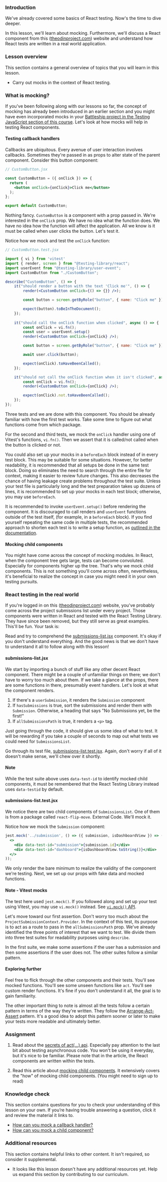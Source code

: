 ### Introduction

We've already covered some basics of React testing. Now's the time to dive deeper.

In this lesson, we'll learn about mocking. Furthermore, we'll discuss a React component from this ([theodinproject.com](https://theodinproject.com)) website and understand how React tests are written in a real world application.

### Lesson overview

This section contains a general overview of topics that you will learn in this lesson.

- Carry out mocks in the context of React testing.

### What is mocking?

If you've been following along with our lessons so far, the concept of mocking has already been introduced in an earlier section and you might have even incorporated mocks in your [Battleship project in the Testing JavaScript section of this course](https://www.theodinproject.com/lessons/javascript-battleship). Let's look at how mocks will help in testing React components.

#### Testing callback handlers

Callbacks are ubiquitous. Every avenue of user interaction involves callbacks. Sometimes they're passed in as props to alter state of the parent component. Consider this button component:

~~~jsx
// CustomButton.jsx

const CustomButton = ({ onClick }) => {
  return (
    <button onClick={onClick}>Click me</button> 
  );
};

export default CustomButton;
~~~

Nothing fancy. `CustomButton` is a component with a prop passed in. We're interested in the `onClick` prop. We have no idea what the function does. We have no idea how the function will affect the application. All we know is it must be called when user clicks the button. Let's test it.

<span id="testing-callback-handlers">Notice how we mock and test the `onClick` function</span>:

~~~jsx
// CustomButton.test.jsx

import { vi } from 'vitest'
import { render, screen } from "@testing-library/react";
import userEvent from "@testing-library/user-event";
import CustomButton from "./CustomButton";

describe("CustomButton", () => {
    it("should render a button with the text 'Click me'", () => {
        render(<CustomButton onClick={() => {}} />);

        const button = screen.getByRole("button", { name: "Click me" });

        expect(button).toBeInTheDocument();
    });
  
    it("should call the onClick function when clicked", async () => {
        const onClick = vi.fn();
        const user = userEvent.setup()
        render(<CustomButton onClick={onClick} />);

        const button = screen.getByRole("button", { name: "Click me" });

        await user.click(button);

        expect(onClick).toHaveBeenCalled();
    });

    it("should not call the onClick function when it isn't clicked", async () => {
        const onClick = vi.fn();
        render(<CustomButton onClick={onClick} />);

        expect(onClick).not.toHaveBeenCalled();
    });
});
~~~

Three tests and we are done with this component. You should be already familiar with how the first test works. Take some time to figure out what functions come from which package.

For the second and third tests, we mock the `onClick` handler using one of Vitest's functions, `vi.fn()`. Then we assert that it is called/not called when the button is clicked or not. 

You could also set up your mocks in a `beforeEach` block instead of in every test block. This may be suitable for some situations. However, for better readability, it is recommended that all setups be done in the same test block.  Doing so eliminates the need to search through the entire file for context, making it easier to review future changes. This also decreases the chance of having leakage create problems throughout the test suite. Unless your test file is particularly long and the test preparation takes up dozens of lines, it is recommended to set up your mocks in each test block; otherwise, you may use `beforeEach`.

It is recommended to invoke `userEvent.setup()` before rendering the component. It is discouraged to call renders and `userEvent` functions outside of the test itself, (for example, in a `beforeEach` block). If you find yourself repeating the same code in multiple tests, the recommended approach to shorten each test is to write a setup function, as [outlined in the documentation](https://testing-library.com/docs/user-event/intro/#writing-tests-with-userevent).

#### Mocking child components

You might have come across the concept of mocking modules. In React, when the component tree gets large, tests can become convoluted. Especially for components higher up the tree. That's why we mock child components. This is not something you'll come across often, nevertheless, it's beneficial to realize the concept in case you might need it in your own testing pursuits.

### React testing in the real world

If you're logged in on this ([theodinproject.com](https://theodinproject.com)) website, you've probably come across the project submissions list under every project. Those components were written in React and tested with the React Testing Library. They have since been removed, but they still serve as great examples. This'll be fun. Your task is:

Read and try to comprehend the [submissions-list.jsx](https://github.com/TheOdinProject/theodinproject/blob/0886578d5b27a967e6bba2b31f212efe284d9413/app/javascript/components/project-submissions/components/submissions-list.jsx) component. It's okay if you don't understand everything. And the good news is that we don't have to understand it all to follow along with this lesson!

#### submissions-list.jsx

We start by importing a bunch of stuff like any other decent React component. There might be a couple of unfamiliar things on there; we don't have to worry too much about them. If we take a glance at the props, there are some functions in there, presumably event handlers. Let's look at what the component renders.

1. If there's a `userSubmission`, it renders the `Submission` component
2. If `hasSubmissions` is true, sort the submissions and render them with `Submission`. Otherwise, a heading that says "No Submissions yet, be the first!"
3. If  `allSubmissionsPath` is true, it renders a `<p>` tag.

Just going through the code, it should give us some idea of what to test. It will be rewarding if you take a couple of seconds to map out what tests we could need for `SubmissionsList`.

Go through its test file, [submissions-list.test.jsx](https://github.com/TheOdinProject/theodinproject/blob/0886578d5b27a967e6bba2b31f212efe284d9413/app/javascript/components/project-submissions/components/__tests__/submissions-list.test.jsx). Again, don't worry if all of it doesn't make sense, we'll chew over it shortly.

<div class="lesson-note" markdown="1">

#### Note

While the test suite above uses `data-test-id` to identify mocked child components, it must be remembered that the React Testing Library instead uses `data-testid` by default.

</div>

#### submissions-list.test.jsx

We notice there are two child components of `SubmissionsList`. One of them is from a package called `react-flip-move`. External Code. We'll mock it.

<span id="mock-child-component">Notice how we mock the `Submission` component</span>:

~~~jsx
jest.mock('../submission', () => ({ submission, isDashboardView }) => (
  <>
    <div data-test-id="submission">{submission.id}</div>
    <div data-test-id="dashboard">{isDashboardView.toString()}</div>
  </>
));
~~~

We only render the bare minimum to realize the validity of the component we're testing. Next, we set up our props with fake data and mocked functions.

<div class="lesson-note" markdown="1">

#### Note - Vitest mocks

The test here used `jest.mock()`. If you followed along and set up your test using Vitest, you may use `vi.mock()` instead. See [`vi.mock()` API](https://vitest.dev/api/vi.html#vi-mock).

</div>

Let's move toward our first assertion. Don't worry too much about the `ProjectSubmissionContext.Provider`. In the context of this test, its purpose is to act as a route to pass in the `allSubmissionsPath` prop. We've already identified the three points of interest that we want to test. We divide them into three test suites for readability purposes using `describe`.

In the first suite, we make some assertions if the user has a submission and then some assertions if the user does not. The other suites follow a similar pattern.

#### Exploring further

Feel free to flick through the other components and their tests. You'll see mocked functions. You'll see some unseen functions like `act`. You'll see custom render functions. It's fine if you don't understand it all, the goal is to gain familiarity.

The other important thing to note is almost all the tests follow a certain pattern in terms of the way they're written. They follow the [Arrange-Act-Assert](http://wiki.c2.com/?ArrangeActAssert) pattern. It's a good idea to adopt this pattern sooner or later to make your tests more readable and ultimately better.

### Assignment

<div class="lesson-content__panel" markdown="1">

1. Read about the [secrets of act(...) api](https://github.com/mrdulin/react-act-examples/blob/master/sync.md). Especially pay attention to the last bit about testing asynchronous code. You won't be using it everyday, but it's nice to be familiar. Please note that in the article, the React components are written within the tests.

2. Read this article about [mocking child components](https://medium.com/@taylormclean15/jest-testing-mocking-child-components-to-make-your-unit-tests-more-concise-18691ef6a0c2). It extensively covers the "how" of mocking child components. (You might need to sign up to read)

</div>

### Knowledge check

This section contains questions for you to check your understanding of this lesson on your own. If you’re having trouble answering a question, click it and review the material it links to.

* [How can you mock a callback handler?](#testing-callback-handlers)
* [How can you mock a child component?](#mock-child-component)

### Additional resources

This section contains helpful links to other content. It isn't required, so consider it supplemental.

* It looks like this lesson doesn't have any additional resources yet. Help us expand this section by contributing to our curriculum.
